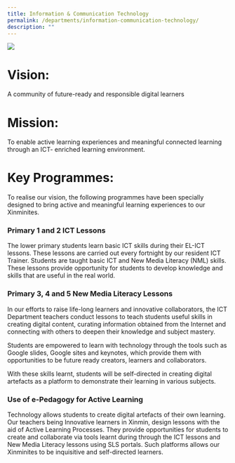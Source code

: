 ```yaml
---
title: Information & Communication Technology
permalink: /departments/information-communication-technology/
description: ""
---
```

![](/images/Department%20Pics/ict%20dept%20s.jpg)

# Vision: 
A community of future-ready and responsible digital learners

# Mission: 
To enable active learning experiences and meaningful connected learning through an ICT- enriched learning environment.

# Key Programmes:

To realise our vision, the following programmes have been specially designed to bring active and meaningful learning experiences to our Xinminites.

### **Primary 1 and 2 ICT Lessons**

The lower primary students learn basic ICT skills during their EL-ICT lessons. These lessons are carried out every fortnight by our resident ICT Trainer. Students are taught basic ICT and New Media Literacy (NML) skills. These lessons provide opportunity for students to develop knowledge and skills that are useful in the real world.

### **Primary 3, 4 and 5 New Media Literacy Lessons**

In our efforts to raise life-long learners and innovative collaborators, the ICT Department teachers conduct lessons to teach students useful skills in creating digital content, curating information obtained from the Internet and connecting with others to deepen their knowledge and subject mastery.

Students are empowered to learn with technology through the tools such as Google slides, Google sites and keynotes, which provide them with opportunities to be future ready creators, learners and collaborators.

With these skills learnt, students will be self-directed in creating digital artefacts as a platform to demonstrate their learning in various subjects.

### **Use of e-Pedagogy for Active Learning**

Technology allows students to create digital artefacts of their own learning.  Our teachers being Innovative learners in Xinmin, design lessons with the aid of Active Learning Processes. They provide opportunities for students to create and collaborate via tools learnt during through the ICT lessons and New Media Literacy lessons using SLS portals. Such platforms allows our Xinminites to be inquisitive and self-directed learners.